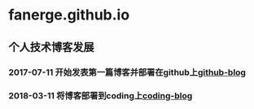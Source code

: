 # fanerge.github.io
##  个人技术博客发展  
### 2017-07-11 开始发表第一篇博客并部署在github上[github-blog](https://fanerge.github.io)  
### 2018-03-11 将博客部署到coding上[coding-blog](https://fanerge.coding.me/blog)